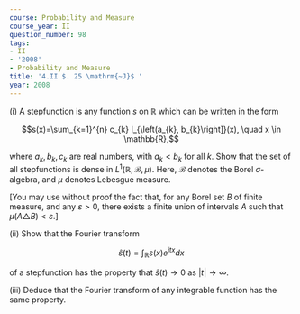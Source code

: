 ```yaml
---
course: Probability and Measure
course_year: II
question_number: 98
tags:
- II
- '2008'
- Probability and Measure
title: '4.II $. 25 \mathrm{~J}$ '
year: 2008
---
```



(i) A stepfunction is any function $s$ on $\mathbb{R}$ which can be written in the form

$$s(x)=\sum_{k=1}^{n} c_{k} I_{\left(a_{k}, b_{k}\right]}(x), \quad x \in \mathbb{R},$$

where $a_{k}, b_{k}, c_{k}$ are real numbers, with $a_{k}<b_{k}$ for all $k$. Show that the set of all stepfunctions is dense in $L^{1}(\mathbb{R}, \mathcal{B}, \mu)$. Here, $\mathcal{B}$ denotes the Borel $\sigma$-algebra, and $\mu$ denotes Lebesgue measure.

[You may use without proof the fact that, for any Borel set $B$ of finite measure, and any $\varepsilon>0$, there exists a finite union of intervals $A$ such that $\mu(A \triangle B)<\varepsilon$.]

(ii) Show that the Fourier transform

$$\hat{s}(t)=\int_{\mathbb{R}} s(x) e^{i t x} d x$$

of a stepfunction has the property that $\hat{s}(t) \rightarrow 0$ as $|t| \rightarrow \infty$.

(iii) Deduce that the Fourier transform of any integrable function has the same property.